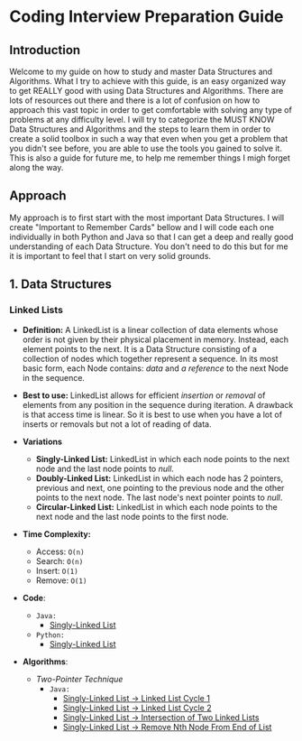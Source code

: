 # Coding Interview Preparation Guide

## Introduction

Welcome to my guide on how to study and master Data Structures and Algorithms. What I try to achieve with this guide, is an easy organized way to get REALLY good with using Data Structures and Algorithms. There are lots of resources out there and there is a lot of confusion on how to approach this vast topic in order to get comfortable with solving any type of problems at any difficulty level. I will try to categorize the MUST KNOW Data Structures and Algorithms and the steps to learn them in order to create a solid toolbox in such a way that even when you get a problem that you didn't see before, you are able to use the tools you gained to solve it.
This is also a guide for future me, to help me remember things I migh forget along the way.

## Approach

My approach is to first start with the most important Data Structures. I will create "Important to Remember Cards" bellow and I will code each one individually in both Python and Java so that I can get a deep and really good understanding of each Data Structure. You don't need to do this but for me it is important to feel that I start on very solid grounds.

## 1. Data Structures

### Linked Lists

- **Definition:** A LinkedList is a linear collection of data elements whose order is not given by their physical placement in memory. Instead, each element points to the next. It is a Data Structure consisting of a collection of nodes which together represent a sequence. In its most basic form, each Node contains: _data_ and _a reference_ to the next Node in the sequence.

- **Best to use:** LinkedList allows for efficient _insertion_ or _removal_ of elements from any position in the sequence during iteration. A drawback is that access time is linear. So it is best to use when you have a lot of inserts or removals but not a lot of reading of data.

- **Variations**

  - **Singly-Linked List:** LinkedList in which each node points to the next node and the last node points to _null_.
  - **Doubly-Linked List:** LinkedList in which each node has 2 pointers, previous and next, one pointing to the previous node and the other points to the next node. The last node's next pointer points to _null_.
  - **Circular-Linked List:** LinkedList in which each node points to the next node and the last node points to the first node.

- **Time Complexity:**

  - Access: `O(n)`
  - Search: `O(n)`
  - Insert: `O(1)`
  - Remove: `O(1)`

- **Code**:

  - `Java:`
    - [Singly-Linked List](https://github.com/andreivisan/interviews/blob/master/datastructures/linkedlist/java/impl/LinkedList.java)
  - `Python:`
    - [Singly-Linked List](https://github.com/andreivisan/interviews/blob/master/datastructures/linkedlist/python/linkedlist.py)

- **Algorithms**:
  - _Two-Pointer Technique_
    - `Java:`
      - [Singly-Linked List -> Linked List Cycle 1]()
      - [Singly-Linked List -> Linked List Cycle 2]()
      - [Singly-Linked List -> Intersection of Two Linked Lists]()
      - [Singly-Linked List -> Remove Nth Node From End of List]()
